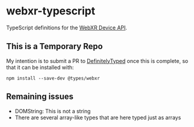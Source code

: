 # webxr-typescript

TypeScript definitions for the [WebXR Device API](https://immersive-web.github.io/webxr/).

## This is a Temporary Repo

My intention is to submit a PR to [DefinitelyTyped](https://github.com/DefinitelyTyped/DefinitelyTyped) once this is complete, so that it can be installed with:

```
npm install --save-dev @types/webxr
```

## Remaining issues

- DOMString: This is not a string
- There are several array-like types that are here typed just as arrays
